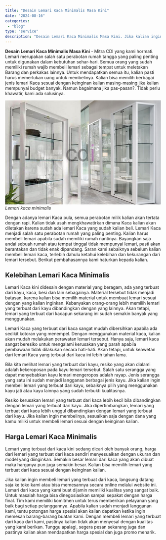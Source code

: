 ```yaml
---
title: "Desain Lemari Kaca Minimalis Masa Kini"
date: "2024-08-16"
categories:
 - "blog"
type: "service"
description: "Desain Lemari Kaca Minimalis Masa Kini. Jika kalian ingin membeli lemari yang terbuat dari kaca, langsung datang saja ke toko kami atau bisa memesannya secar..."
---
```


**Desain Lemari Kaca Minimalis Masa Kini** - Mitra CDI yang kami hormati. Lemari merupakan salah satu perabotan rumah tangga yang paling penting untuk digunakan dalam kebutuhan sehar-hari. Semua orang yang sudah memiliki rumah wajib membeli lemari sebagai tempat untuk meletakan Barang dan perkakas lainnya. Untuk mendapatkan semua itu, kalian pasti harus memerlukan uang untuk membelinya. Kalian bisa memilih berbagai jenis lemari Kaca sesuai dengan keinginan kalian masing-masing jika kalian mempunyai budget banyak. Namun bagaimana jika pas-pasan?. Tidak perlu khawatir, kami ada solusinya.

![Lemari Kaca Minimalis](/images/blog/lemari-kaca-minimalis.jpg)
*Lemari kaca minimalis*

Dengan adanya lemari Kaca pula, semua perabotan milik kalian akan tertata dengan rapi. Kalian tidak usah mengkhawatirkan dimana Kaca kalian akan diletakan karena sudah ada lemari Kaca yang sudah kalian beli. Lemari Kaca menjadi salah satu perabotan rumah yang paling penting. Kalian harus membeli lemari apabila sudah memiliki rumah nantinya. Bayangkan saja andai sebuah rumah atau tempat tinggal tidak mempunyai lemari, pasti akan berantakan dan tidak enak dipandang. Saran kami sebaiknya sebelum kalian membeli lemari kaca, terlebih dahulu ketahui kelebihan dan kekurangan dari lemari tersebut. Berikut pembahasannya kami haturkan kepada kalian.

## Kelebihan Lemari Kaca Minimalis

Lemari Kaca kini didesain dengan material yang beragam, ada yang terbuat dari kayu, kaca, besi dan lain sebagainya. Material tersebut tidak menjadi batasan, karena kalian bisa memilih material untuk membuat lemari sesuai dengan yang kalian inginkan. Kebanyakan orang-orang lebih memilih lemari yang terbuat dari kayu dibandingkan dengan yang lainnya. Akan tetapi, lemari yang terbuat dari kacapun sekarang ini sudah semakin banyak yang menggunakan.

Lemari Kaca yang terbuat dari kaca sangat mudah dibersihkan apabila ada sedikit kotoran yang menempel. Dengan menggunakan material kaca, kalian akan mudah melakukan perawatan lemari tersebut. Hanya saja, lemari kaca sangat beresiko untuk mengalami kerusakan yang parah apabila pembawaan tidak dilakukan secara hati-hati. Akan tetapi, untuk keawetan dari lemari Kaca yang terbuat dari kaca ini lebih tahan lama.

Bila kita melihat lemari yang terbuat dari kayu, resiko yang akan dialami adalah kekeroposan pada kayu lemari tersebut. Salah satu serangga yang dapat menyebabkan kayu lemari mengeropos adalah rayap. Jenis serangga yang satu ini sudah menjadi langganan berbagai jenis kayu. Jika kalian ingin membeli lemari yang terbuat dari kayu, sebaiknya pilih yang menggunakan kayu jati atau kayu lainnya yang sudah terbukti kualitasnya.

Resiko kerusakan lemari yang terbuat dari kaca lebih kecil bila dibandingkan dengan lemari yang terbuat dari kayu. Jika dipertimbangkan, lemari yang terbuat dari kaca lebih unggul dibandingkan dengan lemari yang terbuat dari kayu. Jika kalian ingin membelinya, sesuaikan saja dengan dana yang kamu miliki untuk membeli lemari sesuai dengan keinginan kalian.

## Harga Lemari Kaca Minimalis

Lemari yang terbuat dari kaca kini sedang dicari oleh banyak orang, harga dari lemari yang terbuat dari kaca sendiri menyesuaikan dengan ukuran dan model yang diinginkan. Semakin besar lemari dari kaca yang akan dibuat maka harganya pun juga semakin besar. Kalian bisa memilih lemari yang terbuat dari kaca sesuai dengan keinginan kalian.

Jika kalian ingin membeli lemari yang terbuat dari kaca, langsung datang saja ke toko kami atau bisa memesannya secara online melalui website ini. Lemari dari kaca yang kami buat dijamin memiliki kualitas yang sangat baik. Untuk masalah harga bisa dinegosiasikan sampai sepakat dengan harga final. Tim kami memiliki komitmen untuk terus memberikan pelayanan yang baik bagi setiap pelanggannya. Apabila kalian sudah menjadi langganan kami, tentu potongan harga spesial akan kalian dapatkan ketika ingin memesan barang-barang buatan kami. Dengan membeli lemari yang terbuat dari kaca dari kami, pastinya kalian tidak akan menyesal dengan kualitas yang kami berikan. Tunggu apalagi, segera pesan sekarang juga dan pastinya kalian akan mendapatkan harga spesial dan juga promo menarik.

